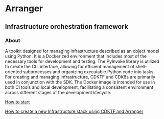 # Arranger

## Infrastructure orchestration framework

### About

A toolkit designed for managing infrastructure described as an object model using Python. It is a Dockerized environment
that includes most of the necessary tools for development and testing. The PyInvoke library is utilized to create the
CLI interface, allowing for efficient management of shell-oriented subprocesses and organizing executable Python code
into tasks. For creating and managing infrastructure, CDKTF and CDK8s are primarily used in conjunction with the SDK.
The Docker image is intended for use in both CI tools and local development, facilitating a consistent environment
across different stages of the development lifecycle.

[How to start](doc/arranger/PREPARE_ENVIRONMENT.md)

[How to create a new Infrastructure stack using CDKTF and Arranger](doc/arranger/HOW_TO_CREATE_A_NEW_STACK.md)
